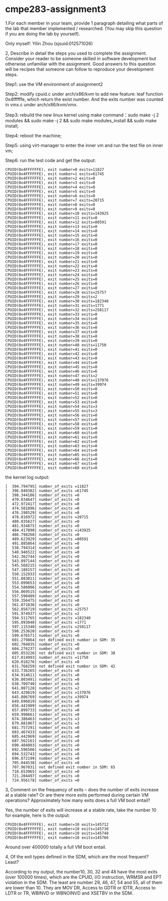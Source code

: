 # cmpe283-assignment3
1.For each member in your team, provide 1 paragraph detailing what parts of the lab that member implemented / researched. (You may skip this question if you are doing the lab by yourself). 

Only myself: Yilin Zhou (sjsuid:012571026)

2, Describe in detail the steps you used to complete the assignment. Consider your reader to be someone skilled in software development but otherwise unfamiliar with the assignment. Good answers to this question will be recipes that someone can follow to reproduce your development steps. 

Step1: use the VM environment of assignment2

Step2: modify cpuid.c under arch/x86/kvm to add new feature: leaf function 0x4ffffffe, which return the exist number. And the exits number was counted in vmx.c under arch/x86/kvm/vmx.


Step3: rebuild the new linux kernel using make command：sudo make -j 2 modules && sudo make -j 2 && sudo make modules_install && sudo make install;

Step4: reboot the machine;

Step5: using virt-manager to enter the inner vm and run the test file on inner vm;

Step6: run the test code and get the output:

```
CPUID(0x4FFFFFFE), exit number=0 exits=11827
CPUID(0x4FFFFFFE), exit number=1 exits=61745
CPUID(0x4FFFFFFE), exit number=2 exits=0
CPUID(0x4FFFFFFE), exit number=3 exits=0
CPUID(0x4FFFFFFE), exit number=4 exits=0
CPUID(0x4FFFFFFE), exit number=5 exits=0
CPUID(0x4FFFFFFE), exit number=6 exits=0
CPUID(0x4FFFFFFE), exit number=7 exits=20715
CPUID(0x4FFFFFFE), exit number=8 exits=0
CPUID(0x4FFFFFFE), exit number=9 exits=0
CPUID(0x4FFFFFFE), exit number=10 exits=143925
CPUID(0x4FFFFFFE), exit number=11 exits=0
CPUID(0x4FFFFFFE), exit number=12 exits=80591
CPUID(0x4FFFFFFE), exit number=13 exits=0
CPUID(0x4FFFFFFE), exit number=14 exits=0
CPUID(0x4FFFFFFE), exit number=15 exits=0
CPUID(0x4FFFFFFE), exit number=16 exits=0
CPUID(0x4FFFFFFE), exit number=17 exits=0
CPUID(0x4FFFFFFE), exit number=18 exits=0
CPUID(0x4FFFFFFE), exit number=19 exits=0
CPUID(0x4FFFFFFE), exit number=20 exits=0
CPUID(0x4FFFFFFE), exit number=21 exits=0
CPUID(0x4FFFFFFE), exit number=22 exits=0
CPUID(0x4FFFFFFE), exit number=23 exits=0
CPUID(0x4FFFFFFE), exit number=24 exits=0
CPUID(0x4FFFFFFE), exit number=25 exits=0
CPUID(0x4FFFFFFE), exit number=26 exits=0
CPUID(0x4FFFFFFE), exit number=27 exits=0
CPUID(0x4FFFFFFE), exit number=28 exits=25757
CPUID(0x4FFFFFFE), exit number=29 exits=2
CPUID(0x4FFFFFFE), exit number=30 exits=182340
CPUID(0x4FFFFFFE), exit number=31 exits=1771
CPUID(0x4FFFFFFE), exit number=32 exits=258117
CPUID(0x4FFFFFFE), exit number=33 exits=0
CPUID(0x4FFFFFFE), exit number=34 exits=0
CPUID(0x4FFFFFFE), exit number=35 exits=0
CPUID(0x4FFFFFFE), exit number=36 exits=0
CPUID(0x4FFFFFFE), exit number=37 exits=0
CPUID(0x4FFFFFFE), exit number=38 exits=0
CPUID(0x4FFFFFFE), exit number=39 exits=0
CPUID(0x4FFFFFFE), exit number=40 exits=11750
CPUID(0x4FFFFFFE), exit number=41 exits=0
CPUID(0x4FFFFFFE), exit number=42 exits=0
CPUID(0x4FFFFFFE), exit number=43 exits=0
CPUID(0x4FFFFFFE), exit number=44 exits=0
CPUID(0x4FFFFFFE), exit number=45 exits=0
CPUID(0x4FFFFFFE), exit number=46 exits=6
CPUID(0x4FFFFFFE), exit number=47 exits=2
CPUID(0x4FFFFFFE), exit number=48 exits=137076
CPUID(0x4FFFFFFE), exit number=49 exits=39974
CPUID(0x4FFFFFFE), exit number=50 exits=0
CPUID(0x4FFFFFFE), exit number=51 exits=0
CPUID(0x4FFFFFFE), exit number=52 exits=0
CPUID(0x4FFFFFFE), exit number=53 exits=0
CPUID(0x4FFFFFFE), exit number=54 exits=3
CPUID(0x4FFFFFFE), exit number=55 exits=3
CPUID(0x4FFFFFFE), exit number=56 exits=0
CPUID(0x4FFFFFFE), exit number=57 exits=0
CPUID(0x4FFFFFFE), exit number=58 exits=0
CPUID(0x4FFFFFFE), exit number=59 exits=0
CPUID(0x4FFFFFFE), exit number=60 exits=0
CPUID(0x4FFFFFFE), exit number=61 exits=0
CPUID(0x4FFFFFFE), exit number=62 exits=0
CPUID(0x4FFFFFFE), exit number=63 exits=0
CPUID(0x4FFFFFFE), exit number=64 exits=0
CPUID(0x4FFFFFFE), exit number=65 exits=0
CPUID(0x4FFFFFFE), exit number=66 exits=0
CPUID(0x4FFFFFFE), exit number=67 exits=0
CPUID(0x4FFFFFFE), exit number=68 exits=0
```

the kernel log output:
```
[  394.794795] number_of_exits =11827
[  396.840382] number_of_exits =61745
[  398.344186] number_of_exits =0
[  470.034647] number_of_exits =0
[  472.972417] number_of_exits =0
[  474.501896] number_of_exits =0
[  476.198529] number_of_exits =0
[  478.016972] number_of_exits =20715
[  480.035627] number_of_exits =0
[  481.934875] number_of_exits =0
[  484.417890] number_of_exits =143925
[  486.798268] number_of_exits =0
[  489.623929] number_of_exits =80591
[  491.885864] number_of_exits =0
[  538.794314] number_of_exits =0
[  540.946522] number_of_exits =0
[  542.362744] number_of_exits =0
[  543.897144] number_of_exits =0
[  545.568215] number_of_exits =0
[  547.188157] number_of_exits =0
[  550.152933] number_of_exits =0
[  551.883011] number_of_exits =0
[  553.099653] number_of_exits =0
[  554.586006] number_of_exits =0
[  556.069515] number_of_exits =0
[  557.590489] number_of_exits =0
[  559.356475] number_of_exits =0
[  561.071836] number_of_exits =0
[  562.856719] number_of_exits =25757
[  591.974937] number_of_exits =2
[  594.511765] number_of_exits =182340
[  595.893040] number_of_exits =1771
[  597.115340] number_of_exits =258117
[  598.253620] number_of_exits =0
[  599.676571] number_of_exits =0
[  601.279864] not defined exit number in SDM: 35
[  602.704035] number_of_exits =0
[  604.276237] number_of_exits =0
[  605.853226] not defined exit number in SDM: 38
[  617.814993] number_of_exits =11750
[  620.018276] number_of_exits =0
[  631.768259] not defined exit number in SDM: 42
[  633.736265] number_of_exits =0
[  634.914611] number_of_exits =0
[  636.803491] number_of_exits =0
[  638.709740] number_of_exits =6
[  641.007128] number_of_exits =2
[  643.429819] number_of_exits =137076
[  645.806769] number_of_exits =39974
[  649.696819] number_of_exits =0
[  656.441989] number_of_exits =0
[  657.899733] number_of_exits =0
[  659.998661] number_of_exits =0
[  674.386463] number_of_exits =3
[  679.881967] number_of_exits =3
[  681.757291] number_of_exits =0
[  683.467433] number_of_exits =0
[  685.442969] number_of_exits =0
[  687.562161] number_of_exits =0
[  690.404003] number_of_exits =0
[  692.596506] number_of_exits =0
[  694.532743] number_of_exits =0
[  696.872199] number_of_exits =0
[  705.044538] number_of_exits =0
[  707.967031] not defined exit number in SDM: 65
[  718.653965] number_of_exits =0
[  721.204497] number_of_exits =0
[  724.956178] number_of_exits =0
```


3, Comment on the frequency of exits – does the number of exits increase at a stable rate? Or are there more exits performed during certain VM operations? Approximately how many exits does a full VM boot entail?

  Yes, the number of exits will increase at a stable rate, take the number 10 for example, here is the output:

```
CPUID(0x4FFFFFFE), exit number=10 exits=145712
CPUID(0x4FFFFFFE), exit number=10 exits=145730
CPUID(0x4FFFFFFE), exit number=10 exits=145748
CPUID(0x4FFFFFFE), exit number=10 exits=145766
```
Around over 400000 totally a full VM boot entail.

4, Of the exit types defined in the SDM, which are the most frequent? Least? 

  According to my output, the number10, 30, 32 and 48 have the most exits (over 100000 times), which are the CPUID, I/O instruction, WRMSR and EPT violation in the SDM. The least are number 29, 46, 47, 54 and 55, all of them are lower than 10. They are MOV DR, Access to GDTR or IDTR, Access to LDTR or TR, WBINVD or WBNOINVD and XSETBV in the SDM.

